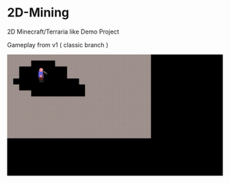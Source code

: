 # 2D-Mining
2D Minecraft/Terraria like Demo Project

Gameplay from v1 ( classic branch )

![Gameplay](media/gameplay.gif)
